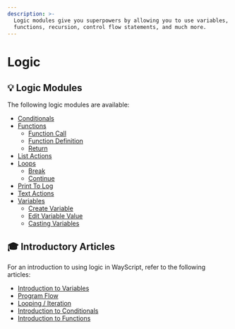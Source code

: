 ```yaml
---
description: >-
  Logic modules give you superpowers by allowing you to use variables,
  functions, recursion, control flow statements, and much more.
---
```


# Logic

## 💡 Logic Modules

The following logic modules are available:

* [Conditionals](conditionals.md)
* [Functions](functions/)
  * [Function Call](functions/function-call.md)
  * [Function Definition](functions/function-definition.md)
  * [Return](functions/return.md)
* [List Actions](list-actions.md)
* [Loops](loop/)
  * [Break](loop/break.md)
  * [Continue](loop/continue.md)
* [Print To Log](print-to-log.md)
* [Text Actions](text-actions.md)
* [Variables]()
  * [Create Variable](create-variable.md)
  * [Edit Variable Value]()
  * [Casting Variables](assert/cast.md)

## 🎓 Introductory Articles

For an introduction to using logic in WayScript, refer to the following articles:

* [Introduction to Variables](../../getting_started/variables.md)
* [Program Flow](../../getting_started/program-flow.md)
* [Looping / Iteration](../../getting_started/looping-iteration.md)
* [Introduction to Conditionals](../../getting_started/conditionals.md)
* [Introduction to Functions](../../getting_started/functions.md)



